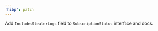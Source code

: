 ```yaml
---
'hibp': patch
---
```


Add `IncludesStealerLogs` field to `SubscriptionStatus` interface and docs.

